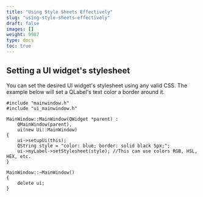 ```yaml
---
title: "Using Style Sheets Effectively"
slug: "using-style-sheets-effectively"
draft: false
images: []
weight: 9987
type: docs
toc: true
---
```


## Setting a UI widget's stylesheet
  You can set the desired UI widget's stylesheet using any valid CSS. The example below will set a QLabel's text color a border around it.

    #include "mainwindow.h"
    #include "ui_mainwindow.h"
    
    MainWindow::MainWindow(QWidget *parent) :
        QMainWindow(parent),
        ui(new Ui::MainWindow)
    {    
        ui->setupUi(this);
        QString style = "color: blue; border: solid black 5px;";
        ui->myLabel->setStylesheet(style); //This can use colors RGB, HSL, HEX, etc.
    }
    
    MainWindow::~MainWindow()
    {
        delete ui;
    }

